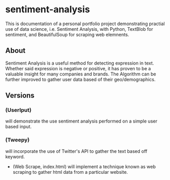 # sentiment-analysis
This is documentation of a personal portfolio project demonstrating practial use of data science, i.e. Sentiment Analysis, with Python, TextBlob for sentiment, and BeautifulSoup for scraping web elemnents.

## About
Sentiment Analysis is a useful method for detecting expression in text. 
Whether said expression is negative or positive, it has proven to be a valuable insight for many companies and brands.
The Algorithm can be further improved to gather user data based of their geo/demographics.

## Versions
### (UserIput) 
will demonstrate the use sentiment analysis performed on a simple user based input. 
### (Tweepy) 
will incorporate the use of Twitter's API to gather the text based off keyword.

* (Web Scrape, index.html) will implement a technique known as web scraping to gather html data from a particular website. 
